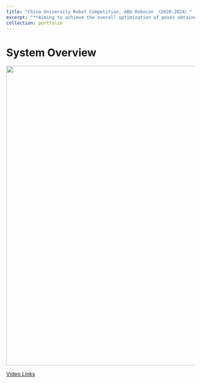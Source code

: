 ```yaml
---
title: "China University Robot Competition, ABU Robocon （2020-2024）"
excerpt: "**Aiming to achieve the overall optimization of poses obtained from multi-view scanning.**<br/><img src='/images/papers/system.png' width='600'>"
collection: portfolio
---
```


System Overview
======
<div align=center>
 <img src="/images/activities/cover2022.png" width="800" />
</div>

[Video Links](https://youtu.be/amIw_MO6aQk)
